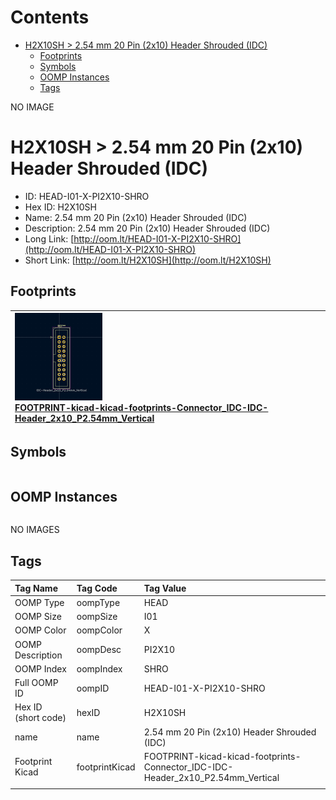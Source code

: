 



Contents
========

* [H2X10SH > 2.54 mm 20 Pin (2x10) Header Shrouded (IDC)](#h2x10sh--254-mm-20-pin-2x10-header-shrouded-idc)
	* [Footprints](#footprints)
	* [Symbols](#symbols)
	* [OOMP Instances](#oomp-instances)
	* [Tags](#tags)
  
NO IMAGE  
# H2X10SH > 2.54 mm 20 Pin (2x10) Header Shrouded (IDC)

- ID: HEAD-I01-X-PI2X10-SHRO
- Hex ID: H2X10SH
- Name: 2.54 mm 20 Pin (2x10) Header Shrouded (IDC)
- Description: 2.54 mm 20 Pin (2x10) Header Shrouded (IDC)
- Long Link: [http://oom.lt/HEAD-I01-X-PI2X10-SHRO](http://oom.lt/HEAD-I01-X-PI2X10-SHRO)
- Short Link: [http://oom.lt/H2X10SH](http://oom.lt/H2X10SH)

## Footprints
  

|[![](https://raw.githubusercontent.com/oomlout/oomlout_OOMP_eda_V2/main/FOOTPRINT/kicad/kicad-footprints/Connector_IDC/IDC-Header_2x10_P2.54mm_Vertical/image_140.png)<br>FOOTPRINT-kicad-kicad-footprints-Connector_IDC-IDC-Header_2x10_P2.54mm_Vertical](https://github.com/oomlout/oomlout_OOMP_eda_V2/tree/main/FOOTPRINT/kicad/kicad-footprints/Connector_IDC/IDC-Header_2x10_P2.54mm_Vertical/)||||
| :--- | :--- | :--- | :--- |

## Symbols
  

|||||
| :--- | :--- | :--- | :--- |

## OOMP Instances
  

|||||
| :--- | :--- | :--- | :--- |
  
NO IMAGES  
## Tags
  

|Tag Name|Tag Code|Tag Value|
| :--- | :--- | :--- |
|OOMP Type|oompType|HEAD|
|OOMP Size|oompSize|I01|
|OOMP Color|oompColor|X|
|OOMP Description|oompDesc|PI2X10|
|OOMP Index|oompIndex|SHRO|
|Full OOMP ID|oompID|HEAD-I01-X-PI2X10-SHRO|
|Hex ID (short code)|hexID|H2X10SH|
|name|name|2.54 mm 20 Pin (2x10) Header Shrouded (IDC)|
|Footprint Kicad|footprintKicad|FOOTPRINT-kicad-kicad-footprints-Connector_IDC-IDC-Header_2x10_P2.54mm_Vertical|
||||
